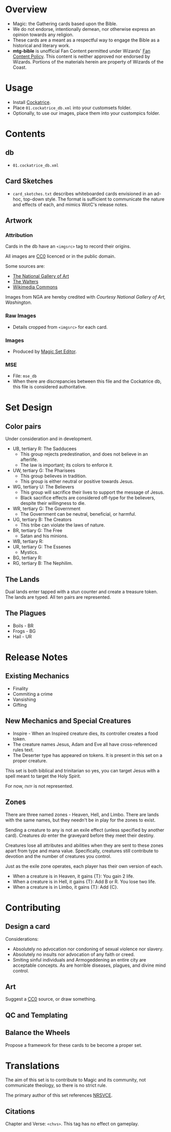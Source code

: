 # Overview
* Magic: the Gathering cards based upon the Bible.
* We do not endorse, intentionally demean, nor otherwise express an opinion towards any religion.
* These cards are a meant as a respectful way to engage the Bible as a historical and literary work.
* __mtg-bible__ is unofficial Fan Content permitted under Wizards' [Fan Content Policy](https://company.wizards.com/en/legal/fancontentpolicy). This content is neither approved nor endorsed by Wizards. Portions of the materials herein are property of Wizards of the Coast.

# Usage
* Install [Cockatrice](https://cockatrice.github.io/).
* Place `01.cockatrice_db.xml` into your customsets folder.
* Optionally, to use our images, place them into your custompics folder.
# Contents
## db 
* `01.cockatrice_db.xml`
## Card Sketches
* `card_sketches.txt` describes whiteboarded cards envisioned in an ad-hoc, top-down style. The format is sufficient to communicate the nature and effects of each, and mimics WotC's release notes.    
## Artwork
### Attribution
Cards in the db have an `<imgsrc>` tag to record their origins.

All images are [CC0](https://creativecommons.org/public-domain/cc0/) licenced or in the public domain.

Some sources are:
* [The National Gallery of Art](https://www.nga.gov/collection/collection-search.html)
* [The Walters](https://art.thewalters.org/)
* [Wikimedia Commons](https://commons.wikimedia.org/)

Images from NGA are hereby credited with _Courtesy National Gallery of Art, Washington_.

### Raw Images
* Details cropped from `<imgsrc>` for each card.
### Images
* Produced by [Magic Set Editor](https://magicseteditor.boards.net/).
### MSE
* File: `mse_db`
* When there are discrepancies between this file and the Cockatrice db, this file is considered authoritative.
# Set Design
## Color pairs
Under consideration and in development.
* UB, tertiary R: The Sadducees
    * This group rejects predestination, and does not believe in an afterlife.
    * The law is important; its colors to enforce it.
* UW, tertiary G: The Pharisees
    * This group believes in tradition.
    * This group is either neutral or positive towards Jesus.
* WG, tertiary U: The Believers
    * This group will sacrifice their lives to support the message of Jesus.
    * Black sacrifice effects are considered off-type for the believers, despite their willingness to die.
* WR, tertiary G: The Government
    * The Government can be neutral, beneficial, or harmful.
* UG, tertiary B: The Creators
    * This tribe can violate the laws of nature.
* BR, tertiary G: The Free
    * Satan and his minions.
* WB, tertiary R:
* UR, tertiary G: The Essenes
    * Mystics.
* BG, tertiary R: 
* RG, tertiary B: The Nephilim.
## The Lands
Dual lands enter tapped with a stun counter and create a treasure token. The lands are typed. All ten pairs are represented.
## The Plagues
* Boils - BR
* Frogs - BG
* Hail - UR
# Release Notes
## Existing Mechanics
* Finality
* Commiting a crime
* Vansishing
* Gifting

## New Mechanics and Special Creatures
* Inspire - When an Inspired creature dies, its controller creates a food token.
* The creature names Jesus, Adam and Eve all have cross-referenced rules text.
* The Deserter type has appeared on tokens. It is present in this set on a proper creature.

This set is both biblical and trinitarian so yes, you can target Jesus with a spell meant to target the Holy Spirit.

For now, יהוה is not represented.

## Zones
There are three named zones - Heaven, Hell, and Limbo. There are lands with the same names, but they needn't be in play for the zones to exist.

Sending a creature to any is not an exile effect (unless specified by another card). Creatures _do_ enter the graveyard before they meet their destiny.

Creatures lose all attributes and abilities when they are sent to these zones apart from type and mana value. Specifically, creatures still contribute to devotion and the number of creatures you control.

Just as the exile zone operates, each player has their own version of each.

* When a creature is in Heaven, it gains {T}: You gain 2 life.
* When a creature is in Hell, it gains {T}: Add B or R. You lose two life.
* When a creature is in Limbo, it gains {T}: Add {C}.

# Contributing
## Design a card
Considerations:
* Absolutely no advocation nor condoning of sexual violence nor slavery.
* Absolutely no insults nor advocation of any faith or creed.
* Smiting sinful individuals and Armogeddening an entire city are acceptable concepts. As are horrible diseases, plagues, and divine mind control.
## Art
Suggest a [CC0](https://creativecommons.org/public-domain/cc0/) source, or draw something.
## QC and Templating
## Balance the Wheels
Propose a framework for these cards to be become a proper set.
# Translations
The aim of this set is to contribute to Magic and its community, not communicate theology, so there is no strict rule.

The primary author of this set references [NRSVCE](https://www.biblegateway.com/versions/New-Revised-Standard-Version-Catholic-Edition-NRSVCE-Bible).

## Citations
 Chapter and Verse: `<chvs>`. This tag has no effect on gameplay.